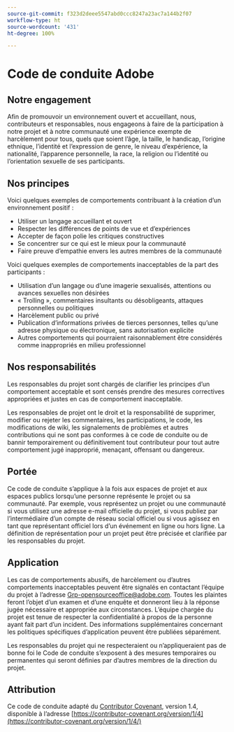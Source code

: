 ```yaml
---
source-git-commit: f323d2deee5547abd0ccc8247a23ac7a144b2f07
workflow-type: ht
source-wordcount: '431'
ht-degree: 100%

---
```

# Code de conduite Adobe

## Notre engagement

Afin de promouvoir un environnement ouvert et accueillant, nous, contributeurs et responsables, nous engageons à faire de la participation à notre projet et à notre communauté une expérience exempte de harcèlement pour tous, quels que soient l’âge, la taille, le handicap, l’origine ethnique, l’identité et l’expression de genre, le niveau d’expérience, la nationalité, l’apparence personnelle, la race, la religion ou l’identité ou l’orientation sexuelle de ses participants.

## Nos principes

Voici quelques exemples de comportements contribuant à la création d’un environnement positif :

* Utiliser un langage accueillant et ouvert
* Respecter les différences de points de vue et d’expériences
* Accepter de façon polie les critiques constructives
* Se concentrer sur ce qui est le mieux pour la communauté
* Faire preuve d’empathie envers les autres membres de la communauté

Voici quelques exemples de comportements inacceptables de la part des participants :

* Utilisation d’un langage ou d’une imagerie sexualisés, attentions ou avances sexuelles non désirées
* « Trolling », commentaires insultants ou désobligeants, attaques personnelles ou politiques
* Harcèlement public ou privé
* Publication d’informations privées de tierces personnes, telles qu’une adresse physique ou électronique, sans autorisation explicite
* Autres comportements qui pourraient raisonnablement être considérés comme inappropriés en milieu professionnel

## Nos responsabilités

Les responsables du projet sont chargés de clarifier les principes d’un comportement acceptable et sont censés prendre des mesures correctives appropriées et justes en cas de comportement inacceptable.

Les responsables de projet ont le droit et la responsabilité de supprimer, modifier ou rejeter les commentaires, les participations, le code, les modifications de wiki, les signalements de problèmes et autres contributions qui ne sont pas conformes à ce code de conduite ou de bannir temporairement ou définitivement tout contributeur pour tout autre comportement jugé inapproprié, menaçant, offensant ou dangereux.

## Portée

Ce code de conduite s’applique à la fois aux espaces de projet et aux espaces publics lorsqu’une personne représente le projet ou sa communauté. Par exemple, vous représentez un projet ou une communauté si vous utilisez une adresse e-mail officielle du projet, si vous publiez par l’intermédiaire d’un compte de réseau social officiel ou si vous agissez en tant que représentant officiel lors d’un événement en ligne ou hors ligne. La définition de représentation pour un projet peut être
précisée et clarifiée par les responsables du projet.

## Application

Les cas de comportements abusifs, de harcèlement ou d’autres comportements inacceptables peuvent être signalés en contactant l’équipe du projet à l’adresse Grp-opensourceoffice@adobe.com. Toutes
les plaintes feront l’objet d’un examen et d’une enquête et donneront lieu à la réponse jugée nécessaire et appropriée aux circonstances. L’équipe chargée du projet est
tenue de respecter la confidentialité à propos de la personne ayant fait part d’un incident.
Des informations supplémentaires concernant les politiques spécifiques d’application peuvent être publiées séparément.

Les responsables du projet qui ne respecteraient ou n’appliqueraient pas de bonne foi le Code de conduite s’exposent à des mesures temporaires ou permanentes qui seront définies par d’autres membres de la direction du projet.

## Attribution

Ce code de conduite adapté du [Contributor Covenant](https://contributor-covenant.org), version 1.4, disponible à l’adresse [https://contributor-covenant.org/version/1/4](https://contributor-covenant.org/version/1/4/)
